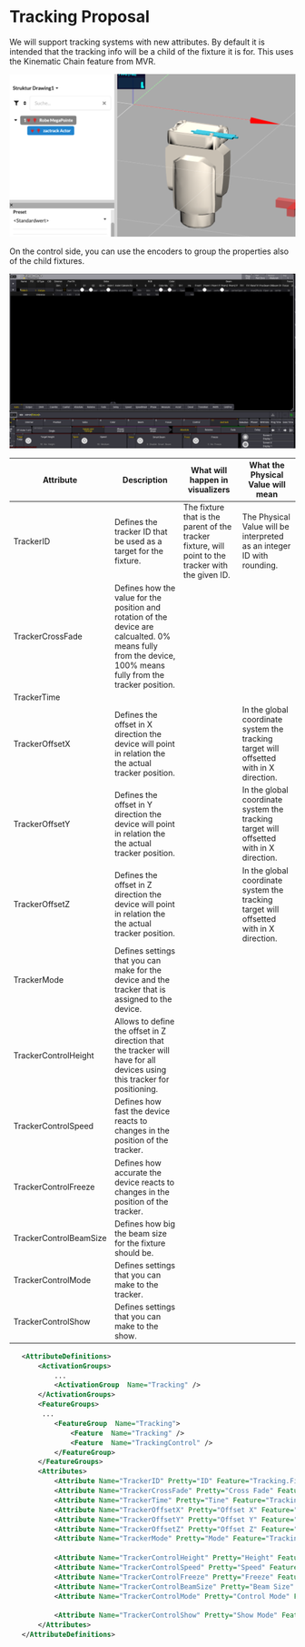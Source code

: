 # Tracking Proposal

We will support tracking systems with new attributes. By default it is intended that the tracking info will be a child of the fixture it is for. This uses the Kinematic Chain feature from MVR.

![Kinematic Chain](./KinematicChain.png)

On the control side, you can use the encoders to group the properties also of the child fixtures.

![ControlSide](./ControlSide.png)

| Attribute  | Description  | What will happen in visualizers  | What the Physical Value will mean  |
|---|---|---|---|
| TrackerID  | Defines the tracker ID that be used as a target for the fixture.   | The fixture that is the parent of the tracker fixture, will point to the tracker with the given ID.   | The Physical Value will be interpreted as an integer ID with rounding.   |
| TrackerCrossFade  | Defines how the value for the position and rotation of the device are calcualted. 0% means fully from the device, 100% means fully from the tracker position.  |    |
| TrackerTime  |   |    |
| TrackerOffsetX  | Defines the offset in X direction the device will point in relation the the actual tracker position.  |    | In the global coordinate system the tracking target will offsetted with in X direction.  | 
| TrackerOffsetY  | Defines the offset in Y direction the device will point in relation the the actual tracker position.  |    | In the global coordinate system the tracking target will offsetted with in X direction.| 
| TrackerOffsetZ  | Defines the offset in Z direction the device will point in relation the the actual tracker position.  |    | In the global coordinate system the tracking target will offsetted with in X direction. | 
| TrackerMode  | Defines settings that you can make for the device and the tracker that is assigned to the device.  |    |
| TrackerControlHeight  | Allows to define the offset in Z direction that the tracker will have for all devices using this tracker for positioning.  |    |
| TrackerControlSpeed  | Defines how fast the device reacts to changes in the position of the tracker.  |    |
| TrackerControlFreeze  | Defines how accurate the device reacts to changes in the position of the tracker.  |    |
| TrackerControlBeamSize  | Defines how big the beam size for the fixture should be.   |    |
| TrackerControlMode  | Defines settings that you can make to the tracker.  |    |
| TrackerControlShow  | Defines settings that you can make to the show.  |    |


```xml
   <AttributeDefinitions>  
       <ActivationGroups>  
           ... 
           <ActivationGroup  Name="Tracking" />  
       </ActivationGroups>  
       <FeatureGroups>  
        ...
           <FeatureGroup  Name="Tracking">  
               <Feature  Name="Tracking" />  
               <Feature  Name="TrackingControl" />  
           </FeatureGroup>  
       </FeatureGroups>  
       <Attributes>  
           <Attribute Name="TrackerID" Pretty="ID" Feature="Tracking.Fixture" PhysicalUnit="None"/>  
           <Attribute Name="TrackerCrossFade" Pretty="Cross Fade" Feature="Tracking.Fixture" PhysicalUnit="Percent"/>  
           <Attribute Name="TrackerTime" Pretty="Tine" Feature="Tracking.Fixture" PhysicalUnit="Time"/>  
           <Attribute Name="TrackerOffsetX" Pretty="Offset X" Feature="Tracking.Fixture" PhysicalUnit="Length"/>  
           <Attribute Name="TrackerOffsetY" Pretty="Offset Y" Feature="Tracking.Fixture" PhysicalUnit="Length"/>  
           <Attribute Name="TrackerOffsetZ" Pretty="Offset Z" Feature="Tracking.Fixture" PhysicalUnit="Length"/>  
           <Attribute Name="TrackerMode" Pretty="Mode" Feature="Tracking.Fixture" PhysicalUnit="None"/>  

           <Attribute Name="TrackerControlHeight" Pretty="Height" Feature="Tracking.FixtureControl" PhysicalUnit="Length"/>  
           <Attribute Name="TrackerControlSpeed" Pretty="Speed" Feature="Tracking.FixtureControl" PhysicalUnit="Speed"/>  
           <Attribute Name="TrackerControlFreeze" Pretty="Freeze" Feature="Tracking.FixtureControl" PhysicalUnit="Percent"/>  
           <Attribute Name="TrackerControlBeamSize" Pretty="Beam Size" Feature="Tracking.FixtureControl" PhysicalUnit="Length"/>  
           <Attribute Name="TrackerControlMode" Pretty="Control Mode" Feature="Tracking.FixtureControl" PhysicalUnit="None"/>  

           <Attribute Name="TrackerControlShow" Pretty="Show Mode" Feature="Tracking.FixtureControl" PhysicalUnit="None"/>  
       </Attributes>  
   </AttributeDefinitions>
```